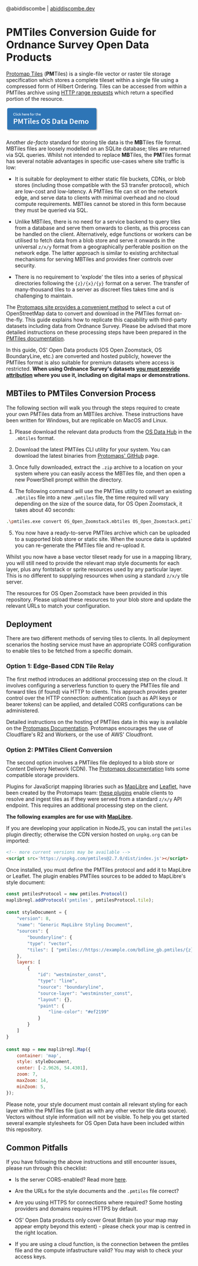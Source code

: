 @abiddiscombe | [abiddiscombe.dev](https://abiddiscombe.dev)

# PMTiles Conversion Guide for Ordnance Survey Open Data Products

[Protomap Tiles](https://protomaps.com/docs/pmtiles) (**PM**Tiles) is a single-file vector or raster tile storage specification which stores a complete tileset within a single file using a compressed form of Hilbert Ordering. Tiles can be accessed from within a PMTiles archive using [HTTP range requests](https://developer.mozilla.org/en-US/docs/Web/HTTP/Range_requests) which return a specified portion of the resource.

[![](/media/demo-button.png)](https://abiddiscombe-os.github.io/os-zoomstack2pmtiles)

Another *de-facto* standard for storing tile data is the **MB**Tiles file format. MBTiles files are loosely modelled on an SQLite database; tiles are returned via SQL queries. Whilst not intended to replace **MB**Tiles, the **PM**Tiles format has several notable advantages in specific use-cases where site traffic is low:

- It is suitable for deployment to either static file buckets, CDNs, or blob stores (including those compatible with the S3 transfer protocol), which are low-cost and low-latency. A PMTiles file can sit on the network edge, and serve data to clients with minimal overhead and no cloud compute requirements. MBTiles cannot be stored in this form because they must be queried via SQL.

- Unlike MBTiles, there is no need for a service backend to query tiles from a database and serve them onwards to clients, as this process can be handled on the client. Alternatively, edge functions or workers can be utilised to fetch data from a blob store and serve it onwards in the universal `z/x/y` format from a geographically perferable position on the network edge. The latter approach is similar to existing architectual mechanisms for serving MBTiles and provides finer controls over security.

- There is no requirement to 'explode' the tiles into a series of physical directories following the `{z}/{x}/{y}` format on a server. The transfer of many-thousand tiles to a server as discreet files takes time and is challenging to maintain.

The [Protomaps site provides a convenient method](https://app.protomaps.com/downloads/small_map) to select a cut of OpenStreetMap data to convert and download in the PMTiles format on-the-fly. This guide explains how to replicate this capability with third-party datasets including data from Ordnance Survey. Please be advised that more detailed instructions on these processing steps have been prepared in the [PMTiles documentation](https://protomaps.com/docs/pmtiles).

In this guide, OS' Open Data products (OS Open Zoomstack, OS BoundaryLine, etc.) are converted and hosted publicly, however the PMTiles format is also suitable for premium datasets where access is restricted. **When using Ordnance Survey's datasets [you must provide attribution](https://github.com/OrdnanceSurvey/os-api-branding) where you use it, including on digital maps or demonstrations.**

## MBTiles to PMTiles Conversion Process
The following section will walk you through the steps required to create your own PMTiles data from an MBTiles archive. These instructions have been written for Windows, but are replicable on MacOS and Linux.

1. Please download the relevant data products from the [OS Data Hub](https://osdatahub.os.uk/downloads/open/) in the `.mbtiles` format.

2. Download the latest PMTiles CLI utility for your system. You can download the latest binaries from [Protomaps' GitHub](https://github.com/protomaps/go-pmtiles/releases) page.

3. Once fully downloaded, extract the `.zip` archive to a location on your system where you can easily access the MBTiles file, and then open a new PowerShell prompt within the directory.

4. The following command will use the PMTiles utility to convert an existing `.mbtiles` file into a new `.pmtiles` file, the time required will vary depending on the size of the source data, for OS Open Zoomstack, it takes about 40 seconds:

``` bash
.\pmtiles.exe convert OS_Open_Zoomstack.mbtiles OS_Open_Zoomstack.pmtiles
```

5. You now have a ready-to-serve PMTiles archive which can be uploaded to a supported blob store or static site. When the source data is updated you can re-generate the PMTiles file and re-upload it.

Whilst you now have a base vector tileset ready for use in a mapping library, you will still need to provide the relevant map style documents for each layer, plus any fontstack or sprite resources used by any particular layer. This is no different to supplying resources when using a standard `z/x/y` tile server.

The resources for OS Open Zoomstack have been provided in this repository. Please upload these resources to your blob store and update the relevant URLs to match your configuration.

## Deployment
There are two different methods of serving tiles to clients. In all deployment scenarios the hosting service must have an appropriate CORS configuration to enable tiles to be fetched from a specific domain.

### Option 1: Edge-Based CDN Tile Relay
The first method introduces an additional proccessing step on the cloud. It involves configuring a serverless function to query the PMTiles file and forward tiles (if found) via HTTP to clients. This approach provides greater control over the HTTP connection: authentication (such as API keys or bearer tokens) can be applied, and detailed CORS configurations can be administered.

Detailed instructions on the hosting of PMTiles data in this way is available on the [Protomaps Documentation](https://protomaps.com/docs/cdn). Protomaps encourages the use of Cloudflare's R2 and Workers, or the use of AWS' Cloudfront.

### Option 2: PMTiles Client Conversion
The second option involves a PMTiles file deployed to a blob store or Content Delivery Network (CDN). The [Protomaps documentation](https://protomaps.com/docs/pmtiles/cloud-storage) lists some compatible storage providers.

Plugins for JavaScript mapping libraries such as [MapLibre](https://maplibre.org/maplibre-gl-js-docs/api/) and [Leaflet](https://leafletjs.com/), have been created by the Protomaps team: [these plugins](https://protomaps.com/docs/frontends/basemap-layers) enable clients to resolve and ingest tiles as if they were served from a standard `z/x/y` API endpoint. This requires an additional processing step on the client.

**The following examples are for use with [MapLibre](https://maplibre.org/maplibre-gl-js-docs/api/).**

If you are developing your application in NodeJS, you can install the `pmtiles` plugin directly; otherwise the CDN version hosted on `unpkg.org` can be imported:

``` html
<!-- more current versions may be available -->
<script src='https://unpkg.com/pmtiles@2.7.0/dist/index.js'></script>
```

Once installed, you must define the PMTiles protocol and add it to MapLibre or Leaflet. The plugin enables PMTiles sources to be added to MapLibre's style document:

``` javascript
const pmtilesProtocol = new pmtiles.Protocol()
maplibregl.addProtocol('pmtiles', pmtilesProtocol.tile);

const styleDocument = {
	"version": 8,
	"name": "Generic MapLibre Styling Document",
	"sources": {
		"boundaryline": {
		"type": "vector",
		"tiles": [ "pmtiles://https://example.com/bdline_gb.pmtiles/{z}/{x}/{y}" ]
	},
	layers: [
		{
			"id": "westminster_const",
			"type": "line",
			"source": "boundaryline",
			"source-layer": "westminster_const",
			"layout": {},
			"paint": {
				"line-color": "#ef2199"
			}
		}
	]
}

const map = new maplibregl.Map({
	container: 'map',
	style: styleDocument,
	center: [-2.9626, 54.4301],
	zoom: 7,
	maxZoom: 14,
	minZoom: 5,
});
```

Please note, your style document must contain all relevant styling for each layer within the PMTiles file (just as with any other vector tile data source). Vectors without style information will not be visible. To help you get started several example stylesheets for OS Open Data have been included within this repository.

## Common Pitfalls
If you have following the above instructions and still encounter issues, please run through this checklist:

- Is the server CORS-enabled? Read more [here](https://protomaps.com/docs/pmtiles/storage-providers).

- Are the URLs for the style documents and the `.pmtiles` file correct?

- Are you using HTTPS for connections where required? Some hosting providers and domains requires HTTPS by default.

- OS' Open Data products only cover Great Britain (so your map may appear empty beyond this extent) - please check your map is centred in the right location.

- If you are using a cloud function, is the connection between the pmtiles file and the compute infastructure valid? You may wish to check your access keys.